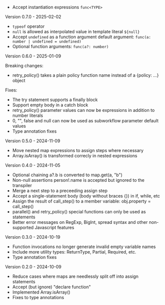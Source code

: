 <unreleased>

- Accept instantiation expressions `func<TYPE>`

Version 0.7.0 - 2025-02-02

- `typeof` operator
- `null` is allowed as interpolated value in template literal `${null}`
- Accept `undefined` as a function argument default argument: `func(a: number | undefined = undefined)`
- Optional function arguments: `func(a?: number)`

Version 0.6.0 - 2025-01-09

Breaking changes:

- retry_policy() takes a plain policy function name instead of a {policy: ...} object

Fixes:

- The try statement supports a finally block
- Support empty body in a catch block
- retry_policy() parameter values can now be expressions in addition to number literals
- 0, "", false and null can now be used as subworkflow parameter default values
- Type annotation fixes

Version 0.5.0 - 2024-11-09

- Move nested map expressions to assign steps where necessary
- Array.isArray() is transformed correcly in nested expressions

Version 0.4.0 - 2024-11-05

- Optional chaining a?.b is converted to map.get(a, "b")
- Non-null assertions person!.name is accepted but ignored to the transpiler
- Merge a next step to a preceeding assign step
- Accept a single-statement body (body without braces {}) in if, while, etc
- Assign the result of call_step() to a member variable: obj.property = call_step()
- parallel() and retry_policy() special functions can only be used as statements
- Better error messages on RegExp, BigInt, spread syntax and other non-supported Javascript features

Version 0.3.0 - 2024-10-19

- Function invocations no longer generate invalid empty variable names
- Include more utility types: ReturnType, Partial, Required, etc.
- Type annotation fixes

Version 0.2.0 - 2024-10-09

- Reduce cases where maps are needlessly split off into assign statements
- Accept (but ignore) "declare function"
- Implemented Array.isArray()
- Fixes to type annotations
